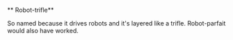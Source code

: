** Robot-trifle**

So named because it drives robots and it's layered like a trifle. Robot-parfait would also have worked.

